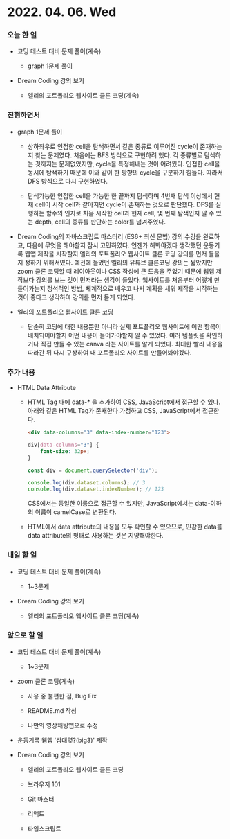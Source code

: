 # 2022. 04. 06. Wed

### 오늘 한 일

- 코딩 테스트 대비 문제 풀이(계속)

  - graph 1문제 풀이

- Dream Coding 강의 보기

  - 엘리의 포트폴리오 웹사이트 클론 코딩(계속)

### 진행하면서

- graph 1문제 풀이

  - 상하좌우로 인접한 cell을 탐색하면서 같은 종류로 이루어진 cycle이 존재하는지 찾는 문제였다. 처음에는 BFS 방식으로 구현하려 했다. 각 종류별로 탐색하는 것까지는 문제없었지만, cycle을 특정해내는 것이 어려웠다. 인접한 cell을 동시에 탐색하기 때문에 이와 같이 한 방향의 cycle을 구분하기 힘들다. 따라서 DFS 방식으로 다시 구현하였다.

  - 탐색가능한 인접한 cell을 가능한 한 끝까지 탐색하며 4번째 탐색 이상에서 현재 cell이 시작 cell과 같아지면 cycle이 존재하는 것으로 판단했다. DFS를 실행하는 함수의 인자로 처음 시작한 cell과 현재 cell, 몇 번째 탐색인지 알 수 있는 depth, cell의 종류를 판단하는 color를 넘겨주었다.

- Dream Coding의 자바스크립트 마스터리 (ES6+ 최신 문법) 강의 수강을 완료하고, 다음에 무엇을 해야할지 잠시 고민하였다. 언젠가 해봐야겠다 생각했던 운동기록 웹앱 제작을 시작할지 엘리의 포트폴리오 웹사이트 클론 코딩 강의를 먼저 들을지 정하기 위해서였다. 예전에 들었던 엘리의 유튜브 클론코딩 강의는 짧았지만 zoom 클론 코딩할 때 레이아웃이나 CSS 작성에 큰 도움을 주었기 때문에 웹앱 제작보다 강의를 보는 것이 먼저라는 생각이 들었다. 웹사이트를 처음부터 어떻게 만들어가는지 정석적인 방법, 체계적으로 배우고 나서 계획을 세워 제작을 시작하는 것이 좋다고 생각하여 강의를 먼저 듣게 되었다.

- 엘리의 포트폴리오 웹사이트 클론 코딩

  - 단순히 코딩에 대한 내용뿐만 아니라 실제 포트폴리오 웹사이트에 어떤 항목이 배치되어야할지 어떤 내용이 들어가야할지 알 수 있었다. 여러 템플릿을 확인하거나 직접 만들 수 있는 canva 라는 사이트를 알게 되었다. 최대한 빨리 내용을 따라간 뒤 다시 구상하여 내 포트폴리오 사이트를 만들어봐야겠다.

### 추가 내용

- HTML Data Attribute

  - HTML Tag 내에 data-\* 을 추가하여 CSS, JavaScript에서 접근할 수 있다. 아래와 같은 HTML Tag가 존재한다 가정하고 CSS, JavaScript에서 접근한다.

    ```HTML
    <div data-columns="3" data-index-number="123">
    ```

    ```CSS
    div[data-columns="3"] {
        font-size: 32px;
    }
    ```

    ```JavaScript
    const div = document.querySelector('div');

    console.log(div.dataset.columns); // 3
    console.log(div.dataset.indexNumber); // 123
    ```

    CSS에서는 동일한 이름으로 접근할 수 있지만, JavaScript에서는 data-이하의 이름이 camelCase로 변환된다.

  - HTML에서 data attribute의 내용을 모두 확인할 수 있으므로, 민감한 data를 data attribute의 형태로 사용하는 것은 지양해야한다.

### 내일 할 일

- 코딩 테스트 대비 문제 풀이(계속)

  - 1~3문제

- Dream Coding 강의 보기

  - 엘리의 포트폴리오 웹사이트 클론 코딩(계속)

### 앞으로 할 일

- 코딩 테스트 대비 문제 풀이(계속)

  - 1~3문제

- zoom 클론 코딩(계속)

  - 사용 중 불편한 점, Bug Fix

  - README.md 작성

  - 나만의 영상채팅앱으로 수정

- 운동기록 웹앱 '삼대몇?(big3)' 제작

- Dream Coding 강의 보기

  - 엘리의 포트폴리오 웹사이트 클론 코딩

  - 브라우저 101

  - Git 마스터

  - 리액트

  - 타입스크립트

<br><br>
